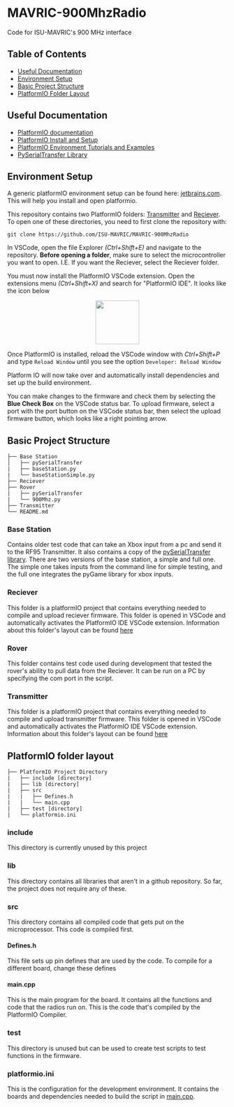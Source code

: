 # MAVRIC-900MhzRadio
Code for ISU-MAVRIC's 900 MHz interface

## Table of Contents
- [Useful Documentation](#useful-documentation)
- [Environment Setup](#environment-setup)
- [Basic Project Structure](#basic-project-structure)
- [PlatformIO Folder Layout](#platformio-folder-layout)

## Useful Documentation
- [PlatformIO documentation](https://docs.platformio.org/en/latest/)
- [PlatformIO Install and Setup](https://platformio.org/install/ide?install=vscode)
- [PlatformIO Environment Tutorials and Examples](https://docs.platformio.org/en/stable/tutorials/index.html)
- [PySerialTransfer Library](https://github.com/PowerBroker2/pySerialTransfer)

## Environment Setup
A generic platformIO environment setup can be found here: [jetbrains.com](https://platformio.org/install/ide?install=vscode). This will help you install and open platformio.

This repository contains two PlatformIO folders: [Transmitter](https://github.com/ISU-MAVRIC/MAVRIC-900MhzRadio/tree/main/Transmitter) and [Reciever](https://github.com/ISU-MAVRIC/MAVRIC-900MhzRadio/tree/main/Reciever).
To open one of these directories, you need to first clone the repository with: 
```bash:
git clone https://github.com/ISU-MAVRIC/MAVRIC-900MhzRadio
```
In VSCode, open the file Explorer *(Ctrl+Shift+E)* and navigate to the repository. **Before opening a folder**, make sure to select the microcontroller you want to open. I.E. If you want the Reciever, select the Reciever folder.

You must now install the PlatformIO VSCode extension. Open the extensions menu *(Ctrl+Shift+X)* and search for "PlatformIO IDE". It looks like the icon below

<p align="center">
    <img src="https://platformio.gallerycdn.vsassets.io/extensions/platformio/platformio-ide/3.3.1/1690566415047/Microsoft.VisualStudio.Services.Icons.Default" width=100>
</p>

Once PlatformIO is installed, reload the VSCode window with *Ctrl+Shift+P* and type ```Reload Window``` until you see the option ```Developer: Reload Window```

Platform IO will now take over and automatically install dependencies and set up the build environment.

You can make changes to the firmware and check them by selecting the **Blue Check Box** on the VSCode status bar.
To upload firmware, select a port with the port button on the VSCode status bar, then select the upload firmware button, which looks like a right pointing arrow.

## Basic Project Structure
```.
├── Base Station
│   ├── pySerialTransfer
|   ├── baseStation.py
|   └── baseStationSimple.py
├── Reciever
├── Rover
|   ├── pySerialTransfer
|   └── 900Mhz.py
├── Transmitter
└── README.md
```
### Base Station
Contains older test code that can take an Xbox input from a pc and send it to the RF95 Transmitter. It also contains a copy of the [pySerialTransfer library](https://github.com/PowerBroker2/pySerialTransfer). There are two versions of the base station, a simple and full one. The simple one takes inputs from the command line for simple testing, and the full one integrates the pyGame library for xbox inputs.

### Reciever
This folder is a platformIO project that contains everything needed to compile and upload reciever firmware. This folder is opened in VSCode and automatically activates the PlatformIO IDE VSCode extension. Information about this folder's layout can be found [here](#platformio-folder-layout)

### Rover
This folder contains test code used during development that tested the rover's ability to pull data from the Reciever. It can be run on a PC by specifying the com port in the script.

### Transmitter
This folder is a platformIO project that contains everything needed to compile and upload transmitter firmware. This folder is opened in VSCode and automatically activates the PlatformIO IDE VSCode extension. Information about this folder's layout can be found [here](#platformio-folder-layout)

## PlatformIO folder layout
```.
├── PlatformIO Project Directory
|   ├── include [directory]
|   ├── lib [directory]
|   ├── src
|   |   ├── Defines.h
|   |   └── main.cpp
|   ├── test [directory]
|   └── platformio.ini

```
### include
This directory is currently unused by this project
### lib
This directory contains all libraries that aren't in a github repository. So far, the project does not require any of these.
### src
This directory contains all compiled code that gets put on the microprocessor. This code is compiled first.
#### Defines.h
This file sets up pin defines that are used by the code. To compile for a different board, change these defines
#### main.cpp
This is the main program for the board. It contains all the functions and code that the radios run on. This is the code that's compiled by the PlatformIO Compiler.
### test
This directory is unused but can be used to create test scripts to test functions in the firmware.
### platformio.ini
This is the configuration for the development environment. It contains the boards and dependencies needed to build the script in [main.cpp](#maincpp).
